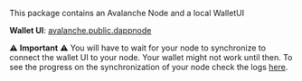 This package contains an Avalanche Node and a local WalletUI

**Wallet UI**: [avalanche.public.dappnode](http://avalanche.public.dappnode/)

⚠️ **Important** ⚠️ You will have to wait for your node to synchronize to connect the wallet UI to your node. Your wallet might not work until then. To see the progress on the synchronization of your node check the logs [here](http://my.dappnode/#/packages/avalanche.public.dappnode.eth/logs).
